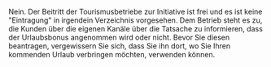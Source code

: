 ﻿Nein. Der Beitritt der Tourismusbetriebe zur Initiative ist frei und es ist keine "Eintragung" in irgendein Verzeichnis vorgesehen. Dem Betrieb steht es zu, die Kunden über die eigenen Kanäle über die Tatsache zu informieren, dass der Urlaubsbonus angenommen wird oder nicht. Bevor Sie diesen beantragen, vergewissern Sie sich, dass Sie ihn dort, wo Sie Ihren kommenden Urlaub verbringen möchten, verwenden können.